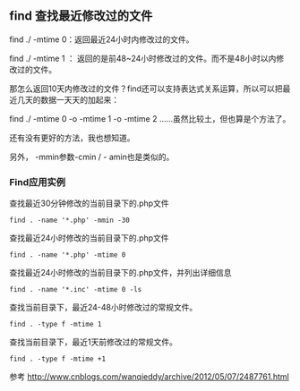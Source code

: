 ## find 查找最近修改过的文件

find ./ -mtime 0：返回最近24小时内修改过的文件。

find ./ -mtime 1 ： 返回的是前48~24小时修改过的文件。而不是48小时以内修改过的文件。

那怎么返回10天内修改过的文件？find还可以支持表达式关系运算，所以可以把最近几天的数据一天天的加起来：

find ./ -mtime 0 -o -mtime 1 -o -mtime 2 ……虽然比较土，但也算是个方法了。

还有没有更好的方法，我也想知道。

另外， -mmin参数-cmin / - amin也是类似的。

### Find应用实例

查找最近30分钟修改的当前目录下的.php文件

	find . -name '*.php' -mmin -30

查找最近24小时修改的当前目录下的.php文件

	find . -name '*.php' -mtime 0

查找最近24小时修改的当前目录下的.php文件，并列出详细信息

	find . -name '*.inc' -mtime 0 -ls

查找当前目录下，最近24-48小时修改过的常规文件。

	find . -type f -mtime 1

查找当前目录下，最近1天前修改过的常规文件。

	find . -type f -mtime +1

参考 http://www.cnblogs.com/wanqieddy/archive/2012/05/07/2487761.html